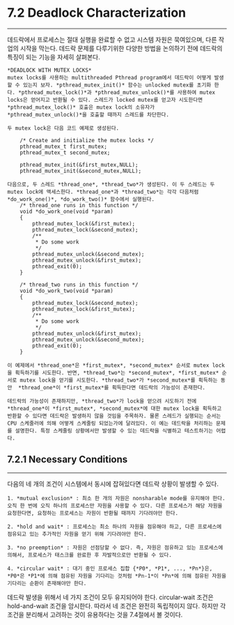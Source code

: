 # 7.2 Deadlock Characterization
---

데드락에서 프로세스는 절대 실행을 완료할 수 없고 시스템 자원은 묵여있으며, 다른 작업의 시작을 막는다. 데드락 문제를 다루기위한 다양한 방법을 논의하기 전에 데드락의 특징이 되는 기능을 자세히 살펴본다.

	*DEADLOCK WITH MUTEX LOCKS*
	mutex locks를 사용하는 multithreaded Pthread program에서 데드락이 어떻게 발생할 수 있는지 보자. *pthread_mutex_init()* 함수는 unlocked mutex를 초기화 한다. *pthread_mutex_lock()*과 *pthread_mutex_unlock()*를 사용하여 mutex locks은 얻어지고 반환될 수 있다. 스레드가 locked mutex를 얻고자 시도한다면 *pthread_mutex_lock()* 호출은 mutex lock의 소유자가 *pthread_mutex_unlock()*을 호출할 때까지 스레드를 차단한다. 

	두 mutex lock은 다음 코드 예제로 생성된다.

		/* Create and initialize the mutex locks */	
		pthread_mutex_t first_mutex;
		pthread_mutex_t second_mutex;

		pthread_mutex_init(&first_mutex,NULL);
		pthread_mutex_init(&second_mutex,NULL);

	다음으로, 두 스레드 *thread_one*, *thread_two*가 생성된다. 이 두 스레드는 두 mutex lock에 액세스한다. *thread_one*과 *thread_two*는 각각 다음처럼 *do_work_one()*, *do_work_two()* 함수에서 실행된다.
		/* thread_one runs in this function */
		void *do_work_one(void *param)
		{
			pthread_mutex_lock(&first_mutex);
			pthread_mutex_lock(&second_mutex);
			/**
			 * Do some work
			 */
			pthread_mutex_unlock(&second_mutex);
			pthread_mutex_unlock(&first_mutex);
			pthread_exit(0);
		}

		/* thread_two runs in this function */
		void *do_work_two(void *param)
		{
			pthread_mutex_lock(&second_mutex);
			pthread_mutex_lock(&first_mutex);
			/**
			 * Do some work
			 */
			pthread_mutex_unlock(&first_mutex);
			pthread_mutex_unlock(&second_mutex);
			pthread_exit(0);
		}

	이 예제에서 *thread_one*은 *first_mutex*, *second_mutex* 순서로 mutex lock을 획득하기를 시도한다. 반면, *thread_two*는 *second_mutex*, *first_mutex* 순서로 mutex lock을 얻기를 시도한다. *thread_two*가 *second_mutex*를 획득하는 동안  *thread_one*이 *first_mutex*를 획득한다면 데드락의 가능성이 존재한다.

	데드락의 가능성이 존재하지만, *thread_two*가 lock을 얻으려 시도하기 전에 *thread_one*이 *first_mutex*, *second_mutex*에 대한 mutex lock을 획득하고 반환할 수 있다면 데드락은 발생하지 않을 것임을 주목하자. 물론 스레드가 실행되는 순서는 CPU 스케줄러에 의해 어떻게 스케줄링 되었는가에 달려있다. 이 예는 데드락을 처리하는 문제를 설명한다. 특정 스케줄링 상황에서만 발생할 수 있는 데드락을 식별하고 테스트하기는 어렵다.

## 7.2.1 Necessary Conditions
---

다음의 네 개의 조건이 시스템에서 동시에 잡혀있다면 데드락 상황이 발생할 수 있다.

	1. *mutual exclusion* : 최소 한 개의 자원은 nonsharable mode를 유지해야 한다. 오직 한 번에 오직 하나의 프로세스만 자원을 사용할 수 있다. 다른 프로세스가 해당 자원을 요청한다면, 요청하는 프로세스는 자원이 반환될 때까지 기다려야만 한다.

	2. *hold and wait* : 프로세스는 최소 하나의 자원을 점유해야 하고, 다른 프로세스에 점유되고 있는 추가적인 자원을 얻기 위해 기다려야만 한다. 

	3. *no preemption* : 자원은 선점당할 수 없다. 즉, 자원은 점유하고 있는 프로세스에 의해서, 프로세스가 태스크를 완료한 후 자발적으로만 반환될 수 있다.

	4. *circular wait* : 대기 중인 프로세스 집합 {*P0*, *P1*, ..., *Pn*}은, *P0*은 *P1*에 의해 점유된 자원을 기다리는 것처럼 *Pn-1*이 *Pn*에 의해 점유된 자원을 기다리는 순환이 존재해야만 한다.

데드락 발생을 위해서 네 가지 조건이 모두 유지되어야 한다. circular-wait 조건은 hold-and-wait 조건을 암시한다. 따라서 네 조건은 완전히 독립적이지 않다. 하지만 각 조건을 분리해서 고려하는 것이 유용하다는 것을 7.4절에서 볼 것이다.
